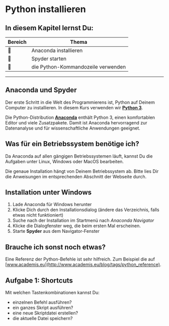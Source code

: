 
# Python installieren

## In diesem Kapitel lernst Du:

| Bereich | Thema |
|---------|-------|
| 🔧 | Anaconda installieren
| 🔧 | Spyder starten |
| 🔧 | die Python-Kommandozeile verwenden |

----

## Anaconda und Spyder

Der erste Schritt in die Welt des Programmierens ist, Python auf Deinem Computer zu installieren. In diesem Kurs verwenden wir [**Python 3**](https://www.python.org/downloads/).

Die Python-Distribution [**Anaconda**](https://store.continuum.io/cshop/anaconda/) enthält Python 3, einen komfortablen Editor und viele Zusatzpakete.
Damit ist Anaconda hervorragend zur Datenanalyse und für wissenschaftliche Anwendungen geeignet.

## Was für ein Betriebssystem benötige ich?

Da Anaconda auf allen gängigen Betriebssystemen läuft, kannst Du die Aufgaben unter Linux, Windows oder MacOS bearbeiten.

Die genaue Installation hängt von Deinem Betriebssystem ab. Bitte lies Dir die Anweisungen im entsprechenden Abschnitt der Webseite durch.

## Installation unter Windows

1. Lade Anaconda für Windows herunter
2. Klicke Dich durch den Installationsdialog (ändere das Verzeichnis, falls etwas nicht funktioniert)
3. Suche nach der Installation im Startmenü nach *Anaconda Navigator*
4. Klicke die Dialogfenster weg, die beim ersten Mal erscheinen.
5. Starte **Spyder** aus dem Navigator-Fenster

## Brauche ich sonst noch etwas?

Eine Referenz der Python-Befehle ist sehr hilfreich. Zum Beispiel die auf [www.academis.eu](http://www.academis.eu/blog/tags/python_reference).

## Aufgabe 1: Shortcuts

Mit welchen Tastenkombinationen kannst Du:

* einzelnen Befehl ausführen?
* ein ganzes Skript ausführen?
* eine neue Skriptdatei erstellen?
* die aktuelle Datei speichern?
